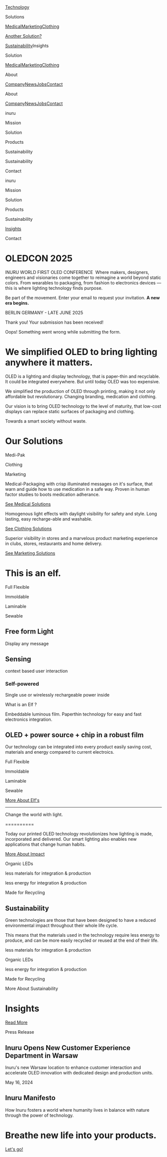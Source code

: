 [](/)[Technology](/technology)

Solutions

[Medical](/solutions/medical)[Marketing](/solutions/marketing)[Clothing](/solutions/clothing)

[Another Solution?](/about/contact)

[Sustainability](/sustainability)Insights

Solution

[Medical](/solutions/medical)[Marketing](/solutions/marketing)[Clothing](/solutions/clothing)

About

[Company](/about/company)[News](/about/news)[Jobs](/about/jobs)[Contact](/about/contact)

About

[Company](/about/company)[News](/about/news)[Jobs](/about/jobs)[Contact](/about/contact)

 inuru

Mission

Solution

Products

Sustainability

Sustainability

Contact

 inuru

Mission

Solution

Products

Sustainability

[Insights](/insights)

Contact

OLEDCON 2025
==========

INURU WORLD FIRST OLED CONFERENCE
‍
Where makers, designers, engineers and visionaries
come together to reimagine a world beyond static colors.
‍
From wearables to packaging, from fashion to electronics devices —
this is where lighting technology finds purpose.

Be part of the movement. Enter your email to request your invitation.
 **A new era begins.**

BERLIN GERMANY - LATE JUNE 2025

Thank you! Your submission has been received!

Oops! Something went wrong while submitting the form.

We simplified OLED to bring lighting anywhere it matters.
==========

OLED is a lighting and display technology, that is paper-thin and recyclable. It could be integrated everywhere. But until today OLED was too expensive.

We simplified the production of OLED through printing, making it not only affordable but revolutionary. Changing branding, medication and clothing.

Our vision is to bring OLED technology to the level of maturity, that low-cost displays can replace static surfaces of packaging and clothing.

Towards a smart society without waste.

Our Solutions
==========

Medi-Pak

Clothing

Marketing

Medical-Packaging with crisp illuminated messages on it's surface, that warn and guide how to use medication in a safe way. Proven in human factor studies to boots medication adherance.

[See Medical Solutions](/solutions/medical)

Homogenous light effects with daylight visibility for safety and style. Long lasting, easy recharge-able and washable.

[See Clothing Solutions](/solutions/clothing)

Superior visibility in stores and a marvelous product marketing experience in clubs, stores, restaurants and home delivery.

[See Marketing Solutions](/solutions/marketing)

This is an elf.
==========

Full Flexible

Immoldable

Laminable

Sewable

Free form Light
----------

Display any
message

Sensing
----------

context based
user interaction

### Self-powered ###

Single use or wirelessly rechargeable power inside

What is an Elf ?

Embeddable luminous film. Paperthin technology for easy and fast electronics integration.

OLED + power source + chip in a robust film
----------

Our technology can be integrated into every product easily saving cost, materials and energy compared to current electroics.

Full Flexible

Immoldable

Laminable

Sewable

[More About Elf's](/technology)

----------

Change the world with light.

==========

Today our printed OLED technology revolutionizes how lighting is made, incorporated and delivered. Our smart lighting also enables new applications that change human habits.

[More About Impact](/sustainability)

Organic
LEDs

less materials for
 integration & production

less energy for
integration & production

Made for
Recycling

Sustainability
----------

Green technologies are those that have been designed to have a reduced environmental impact throughout their whole life cycle.

This means that the materials used in the technology require less energy to produce, and can be more easily recycled or reused at the end of their life.

less materials for
 integration & production

Organic
LEDs

less energy for
integration & production

Made for
Recycling

More About Sustainability

Insights
==========

[Read More](/insights)

Press Release

Inuru Opens New Customer Experience Department in Warsaw
----------

Inuru's new Warsaw location to enhance customer interaction and accelerate OLED innovation with dedicated design and production units.

May 16, 2024

Inuru Manifesto
----------

How Inuru fosters a world where humanity lives in balance with nature through the power of technology.

Breathe new life into your products.
==========

[Let's go!](/about/contact)
